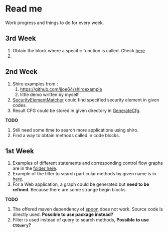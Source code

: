 # Read me
Work progress and things to do for every week.
## 3rd Week
1. Obtain the block where a specific function is called. Check [here](src/test/java/xisong/MatcherTest.java)
2. 

## 2nd Week
1. Shiro examples from :
    1. https://github.com/jjoe64/shiroexample
    2. little demo written by myself
2. [SecurityElementMatcher](src/main/java/xisong/SecurityElementMatcher.java) could find specified security element in given codes.
3. Result CFG could be stored in given directory in [GenerateCfg](src/main/java/xisong/GenerateCfg.java).

**TODO**
1. Still need some time to search more applications using shiro.
2. Find a way to obtain methods called in code blocks.

## 1st Week
1. Examples of different statements and corresponding control flow graphs 
are in the [folder here](src/test/resources/control-flow).
2. Example of the filter to search particular methods by given name is in
 [here](src/test/java/xisong/QueryParticularFunction.java).
3. For a Web application, a graph could be generated but **need to be refined**.
Because there are some strange begin blocks. 

**TODO**
1. The offered maven dependency of [spoon](https://github.com/INRIA/spoon/tree/master/spoon-control-flow) does not work.
 Source code is directly used. **Possible to use package instead?** 
2. Filter is used instead of query to search methods, **Possible to use `CtQuery`?**
